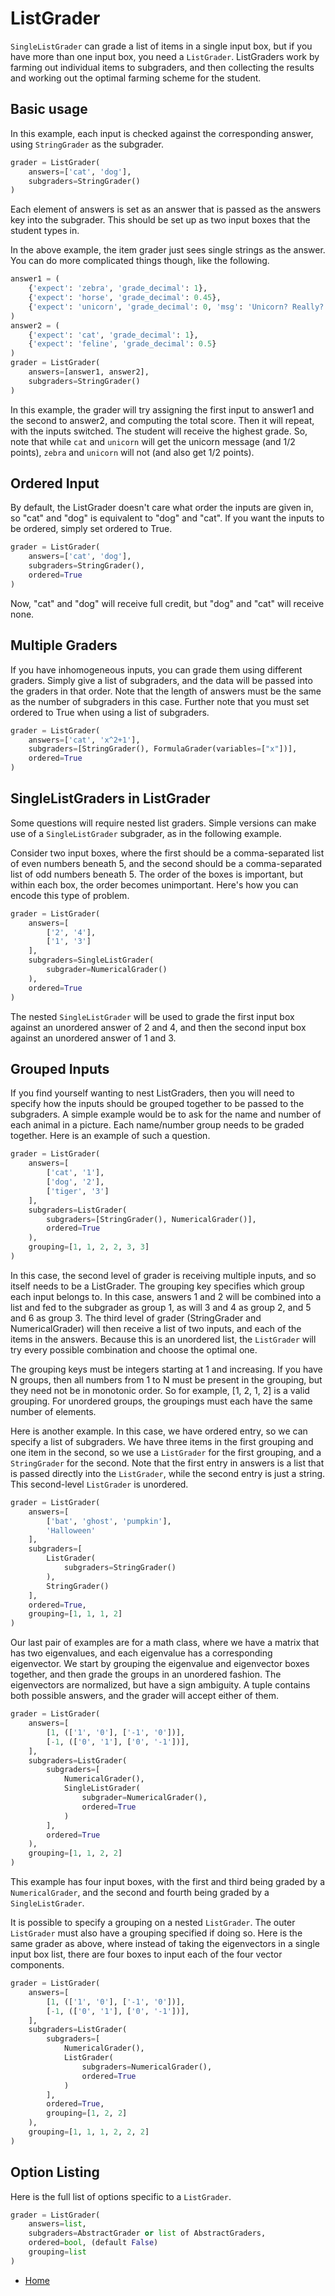 # ListGrader

`SingleListGrader` can grade a list of items in a single input box, but if you have more than one input box, you need a `ListGrader`. ListGraders work by farming out individual items to subgraders, and then collecting the results and working out the optimal farming scheme for the student.


## Basic usage

In this example, each input is checked against the corresponding answer, using `StringGrader` as the subgrader.

```python
grader = ListGrader(
    answers=['cat', 'dog'],
    subgraders=StringGrader()
)
```

Each element of answers is set as an answer that is passed as the answers key into the subgrader. This should be set up as two input boxes that the student types in.

In the above example, the item grader just sees single strings as the answer. You can do more complicated things though, like the following.

```python
answer1 = (
    {'expect': 'zebra', 'grade_decimal': 1},
    {'expect': 'horse', 'grade_decimal': 0.45},
    {'expect': 'unicorn', 'grade_decimal': 0, 'msg': 'Unicorn? Really?'}
)
answer2 = (
    {'expect': 'cat', 'grade_decimal': 1},
    {'expect': 'feline', 'grade_decimal': 0.5}
)
grader = ListGrader(
    answers=[answer1, answer2],
    subgraders=StringGrader()
)
```
In this example, the grader will try assigning the first input to answer1 and the second to answer2, and computing the total score. Then it will repeat, with the inputs switched. The student will receive the highest grade. So, note that while `cat` and `unicorn` will get the unicorn message (and 1/2 points), `zebra` and `unicorn` will not (and also get 1/2 points).


## Ordered Input

By default, the ListGrader doesn't care what order the inputs are given in, so "cat" and "dog" is equivalent to "dog" and "cat". If you want the inputs to be ordered, simply set ordered to True.

```python
grader = ListGrader(
    answers=['cat', 'dog'],
    subgraders=StringGrader(),
    ordered=True
)
```

Now, "cat" and "dog" will receive full credit, but "dog" and "cat" will receive none.


## Multiple Graders

If you have inhomogeneous inputs, you can grade them using different graders. Simply give a list of subgraders, and the data will be passed into the graders in that order. Note that the length of answers must be the same as the number of subgraders in this case. Further note that you must set ordered to True when using a list of subgraders.

```python
grader = ListGrader(
    answers=['cat', 'x^2+1'],
    subgraders=[StringGrader(), FormulaGrader(variables=["x"])],
    ordered=True
)
```


## SingleListGraders in ListGrader

Some questions will require nested list graders. Simple versions can make use of a `SingleListGrader` subgrader, as in the following example.

Consider two input boxes, where the first should be a comma-separated list of even numbers beneath 5, and the second should be a comma-separated list of odd numbers beneath 5. The order of the boxes is important, but within each box, the order becomes unimportant. Here's how you can encode this type of problem.

```python
grader = ListGrader(
    answers=[
        ['2', '4'],
        ['1', '3']
    ],
    subgraders=SingleListGrader(
        subgrader=NumericalGrader()
    ),
    ordered=True
)
```

The nested `SingleListGrader` will be used to grade the first input box against an unordered answer of 2 and 4, and then the second input box against an unordered answer of 1 and 3.


## Grouped Inputs

If you find yourself wanting to nest ListGraders, then you will need to specify how the inputs should be grouped together to be passed to the subgraders. A simple example would be to ask for the name and number of each animal in a picture. Each name/number group needs to be graded together. Here is an example of such a question.

```python
grader = ListGrader(
    answers=[
        ['cat', '1'],
        ['dog', '2'],
        ['tiger', '3']
    ],
    subgraders=ListGrader(
        subgraders=[StringGrader(), NumericalGrader()],
        ordered=True
    ),
    grouping=[1, 1, 2, 2, 3, 3]
)
```

In this case, the second level of grader is receiving multiple inputs, and so itself needs to be a ListGrader. The grouping key specifies which group each input belongs to. In this case, answers 1 and 2 will be combined into a list and fed to the subgrader as group 1, as will 3 and 4 as group 2, and 5 and 6 as group 3. The third level of grader (StringGrader and NumericalGrader) will then receive a list of two inputs, and each of the items in the answers. Because this is an unordered list, the `ListGrader` will try every possible combination and choose the optimal one.

The grouping keys must be integers starting at 1 and increasing. If you have N groups, then all numbers from 1 to N must be present in the grouping, but they need not be in monotonic order. So for example, [1, 2, 1, 2] is a valid grouping. For unordered groups, the groupings must each have the same number of elements.

Here is another example. In this case, we have ordered entry, so we can specify a list of subgraders. We have three items in the first grouping and one item in the second, so we use a `ListGrader` for the first grouping, and a `StringGrader` for the second. Note that the first entry in answers is a list that is passed directly into the `ListGrader`, while the second entry is just a string. This second-level `ListGrader` is unordered.

```python
grader = ListGrader(
    answers=[
        ['bat', 'ghost', 'pumpkin'],
        'Halloween'
    ],
    subgraders=[
        ListGrader(
            subgraders=StringGrader()
        ),
        StringGrader()
    ],
    ordered=True,
    grouping=[1, 1, 1, 2]
)
```

Our last pair of examples are for a math class, where we have a matrix that has two eigenvalues, and each eigenvalue has a corresponding eigenvector. We start by grouping the eigenvalue and eigenvector boxes together, and then grade the groups in an unordered fashion. The eigenvectors are normalized, but have a sign ambiguity. A tuple contains both possible answers, and the grader will accept either of them.

```python
grader = ListGrader(
    answers=[
        [1, (['1', '0'], ['-1', '0'])],
        [-1, (['0', '1'], ['0', '-1'])],
    ],
    subgraders=ListGrader(
        subgraders=[
            NumericalGrader(),
            SingleListGrader(
                subgrader=NumericalGrader(),
                ordered=True
            )
        ],
        ordered=True
    ),
    grouping=[1, 1, 2, 2]
)
```

This example has four input boxes, with the first and third being graded by a `NumericalGrader`, and the second and fourth being graded by a `SingleListGrader`.

It is possible to specify a grouping on a nested `ListGrader`. The outer `ListGrader` must also have a grouping specified if doing so. Here is the same grader as above, where instead of taking the eigenvectors in a single input box list, there are four boxes to input each of the four vector components.

```python
grader = ListGrader(
    answers=[
        [1, (['1', '0'], ['-1', '0'])],
        [-1, (['0', '1'], ['0', '-1'])],
    ],
    subgraders=ListGrader(
        subgraders=[
            NumericalGrader(),
            ListGrader(
                subgraders=NumericalGrader(),
                ordered=True
            )
        ],
        ordered=True,
        grouping=[1, 2, 2]
    ),
    grouping=[1, 1, 1, 2, 2, 2]
)
```


## Option Listing

Here is the full list of options specific to a `ListGrader`.
```python
grader = ListGrader(
    answers=list,
    subgraders=AbstractGrader or list of AbstractGraders,
    ordered=bool, (default False)
    grouping=list
)
```


- [Home](README.md)
